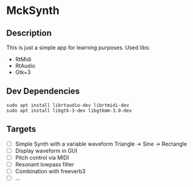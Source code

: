 # MckSynth

## Description

This is just a simple app for learning purposes.
Used libs:
- RtMidi
- RtAudio
- Gtk+3

## Dev Dependencies

```
sudo apt install librtaudio-dev librtmidi-dev 
sudo apt install libgtk-3-dev libgtkmm-3.0-dev
```

## Targets

- [ ] Simple Synth with a variable waveform Triangle -> Sine -> Rectangle
- [ ] Display waveform in GUI
- [ ] Pitch control via MIDI
- [ ] Resonant lowpass filter
- [ ] Combination with freeverb3
- [ ] ...